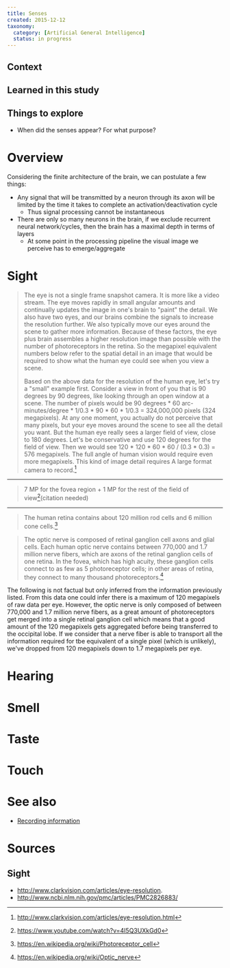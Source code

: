 ```yaml
---
title: Senses
created: 2015-12-12
taxonomy:
  category: [Artificial General Intelligence]
  status: in progress
---
```


## Context

## Learned in this study

## Things to explore
* When did the senses appear? For what purpose?

# Overview
Considering the finite architecture of the brain, we can postulate a few things:
* Any signal that will be transmitted by a neuron through its axon will be limited by the time it takes to complete an activation/deactivation cycle
	* Thus signal processing cannot be instantaneous
* There are only so many neurons in the brain, if we exclude recurrent neural network/cycles, then the brain has a maximal depth in terms of layers
	* At some point in the processing pipeline the visual image we perceive has to emerge/aggregate

# Sight

> The eye is not a single frame snapshot camera. It is more like a video stream. The eye moves rapidly in small angular amounts and continually updates the image in one's brain to "paint" the detail. We also have two eyes, and our brains combine the signals to increase the resolution further. We also typically move our eyes around the scene to gather more information. Because of these factors, the eye plus brain assembles a higher resolution image than possible with the number of photoreceptors in the retina. So the megapixel equivalent numbers below refer to the spatial detail in an image that would be required to show what the human eye could see when you view a scene.
>
> Based on the above data for the resolution of the human eye, let's try a "small" example first. Consider a view in front of you that is 90 degrees by 90 degrees, like looking through an open window at a scene. The number of pixels would be
> 90 degrees \* 60 arc-minutes/degree \* 1/0.3 \* 90 \* 60 \* 1/0.3 = 324,000,000 pixels (324 megapixels).
> At any one moment, you actually do not perceive that many pixels, but your eye moves around the scene to see all the detail you want. But the human eye really sees a larger field of view, close to 180 degrees. Let's be conservative and use 120 degrees for the field of view. Then we would see
> 120 \* 120 \* 60 \* 60 / (0.3 \* 0.3) = 576 megapixels.
> The full angle of human vision would require even more megapixels. This kind of image detail requires A large format camera to record.[^1]

---

> 7 MP for the fovea region + 1 MP for the rest of the field of view[^2](citation needed)

---

> The human retina contains about 120 million rod cells and 6 million cone cells.[^3]

> The optic nerve is composed of retinal ganglion cell axons and glial cells. Each human optic nerve contains between 770,000 and 1.7 million nerve fibers, which are axons of the retinal ganglion cells of one retina. In the fovea, which has high acuity, these ganglion cells connect to as few as 5 photoreceptor cells; in other areas of retina, they connect to many thousand photoreceptors.[^4]

The following is not factual but only inferred from the information previously listed.
From this data one could infer there is a maximum of 120 megapixels of raw data per eye. However, the optic nerve is only composed of between 770,000 and 1.7 million nerve fibers, as a great amount of photoreceptors get merged into a single retinal ganglion cell which means that a good amount of the 120 megapixels gets aggregated before being transferred to the occipital lobe. If we consider that a nerve fiber is able to transport all the information required for tbe equivalent of a single pixel (which is unlikely), we've dropped from 120 megapixels down to 1.7 megapixels per eye.

# Hearing

# Smell

# Taste

# Touch

# See also

* [Recording information](../recording-information)

# Sources
[^1]: http://www.clarkvision.com/articles/eye-resolution.html
[^2]: https://www.youtube.com/watch?v=4I5Q3UXkGd0
[^3]: https://en.wikipedia.org/wiki/Photoreceptor_cell
[^4]: https://en.wikipedia.org/wiki/Optic_nerve

## Sight
* http://www.clarkvision.com/articles/eye-resolution.
* http://www.ncbi.nlm.nih.gov/pmc/articles/PMC2826883/
